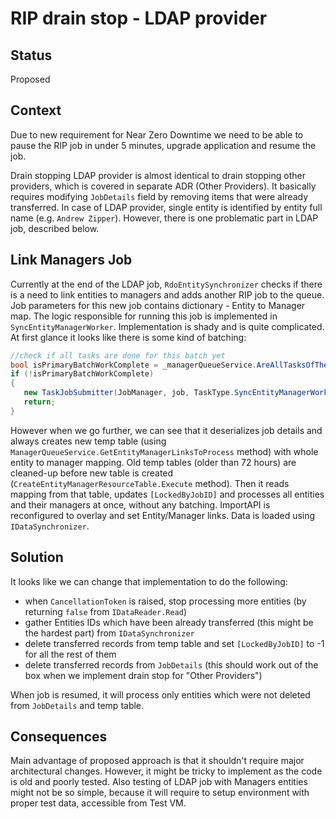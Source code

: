 # RIP drain stop - LDAP provider

## Status

Proposed

## Context

Due to new requirement for Near Zero Downtime we need to be able to pause the RIP job in under 5 minutes, upgrade application and resume the job.

Drain stopping LDAP provider is almost identical to drain stopping other providers, which is covered in separate ADR (Other Providers). It basically requires modifying `JobDetails` field by removing items that were already transferred. In case of LDAP provider, single entity is identified by entity full name (e.g. `Andrew Zipper`). However, there is one problematic part in LDAP job, described below.

## Link Managers Job

Currently at the end of the LDAP job, `RdoEntitySynchronizer` checks if there is a need to link entities to managers and adds another RIP job to the queue. Job parameters for this new job contains dictionary - Entity to Manager map. The logic responsible for running this job is implemented in `SyncEntityManagerWorker`. Implementation is shady and is quite complicated. At first glance it looks like there is some kind of batching:

```cs
//check if all tasks are done for this batch yet
bool isPrimaryBatchWorkComplete = _managerQueueService.AreAllTasksOfTheBatchDone(job, taskTypeExceptions: new[] { TaskType.SyncEntityManagerWorker.ToString() });
if (!isPrimaryBatchWorkComplete)
{
   new TaskJobSubmitter(JobManager, job, TaskType.SyncEntityManagerWorker, BatchInstance).SubmitJob(jobParameters);
   return;
}
```

However when we go further, we can see that it deserializes job details and always creates new temp table (using `ManagerQueueService.GetEntityManagerLinksToProcess` method) with whole entity to manager mapping. Old temp tables (older than 72 hours) are cleaned-up before new table is created (`CreateEntityManagerResourceTable.Execute` method).
Then it reads mapping from that table, updates `[LockedByJobID]` and processes all entities and their managers at once, without any batching. ImportAPI is reconfigured to overlay and set Entity/Manager links. Data is loaded using `IDataSynchronizer`.

## Solution

It looks like we can change that implementation to do the following:

- when `CancellationToken` is raised, stop processing more entities (by returning `false` from `IDataReader.Read`)
- gather Entities IDs which have been already transferred (this might be the hardest part) from `IDataSynchronizer`
- delete transferred records from temp table and set `[LockedByJobID]` to -1 for all the rest of them
- delete transferred records from `JobDetails` (this should work out of the box when we implement drain stop for "Other Providers")

When job is resumed, it will process only entities which were not deleted from `JobDetails` and temp table.

## Consequences

Main advantage of proposed approach is that it shouldn't require major architectural changes. However, it might be tricky to implement as the code is old and poorly tested. Also testing of LDAP job with Managers entities might not be so simple, because it will require to setup environment with proper test data, accessible from Test VM.
